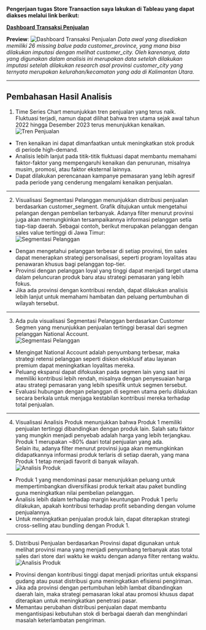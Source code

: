 **Pengerjaan tugas Store Transaction saya lakukan di Tableau yang dapat diakses melalui link berikut:**


[**Dashboard Transaksi Penjualan**](https://public.tableau.com/app/profile/bayusetia/viz/StoreTransactionInsights/DashboardTransaksiPenjualan)

**Preview**:
![**Dashboard Transaksi Penjualan**](https://drive.google.com/uc?export=view&id=1KdQ-uMBkmdKinafFGcId-uaphzDS6KMb)
_Data awal yang disediakan memiliki 26 missing balue pada customer_province, yang mana bisa dilakukan imputasi dengan melihat customer_city. Oleh karenanya, data yang digunakan dalam analisis ini merupakan data setelah dilakukan imputasi setelah dilakukan research asal provinsi customer_city yang ternyata merupakan kelurahan/kecamatan yang ada di Kalimantan Utara._

---

## Pembahasan Hasil Analisis
1. Time Series Chart menunjukkan tren penjualan yang terus naik. Fluktuasi terjadi, namun dapat dilihat bahwa tren utama sejak awal tahun 2022 hingga Desember 2023 terus menunjukkan kenaikan.  
![Tren Penjualan](https://drive.google.com/uc?export=view&id=186dVO3Mhq3Ci0c4M6N9UhGRI-2hgl1Q2)
- Tren kenaikan ini dapat dimanfaatkan untuk meningkatkan stok produk di periode high-demand.
- Analisis lebih lanjut pada titik-titik fluktuasi dapat membantu memahami faktor-faktor yang mempengaruhi kenaikan dan penurunan, misalnya musim, promosi, atau faktor eksternal lainnya.
- Dapat dilakukan perencanaan kampanye pemasaran yang lebih agresif pada periode yang cenderung mengalami kenaikan penjualan.

---

2. Visualisasi Segmentasi Pelanggan menunjukkan distribusi penjualan berdasarkan customer_segment. Grafik ditujukan untuk mengetahui pelangan dengan pembelian terbanyak. Adanya filter menurut provinsi juga akan memungkinkan tersampaikannya informasi pelanggan setia tiap-tiap daerah. Sebagai contoh, berikut merupakan pelanggan dengan sales value tertinggi di Jawa Timur:  
![Segmentasi Pelanggan](https://drive.google.com/uc?export=view&id=1nHT3dzdG5jHdYss0b8qPMtEX2_Nmu-Ww)
- Dengan mengetahui pelanggan terbesar di setiap provinsi, tim sales dapat menerapkan strategi personalisasi, seperti program loyalitas atau penawaran khusus bagi pelanggan top-tier.
- Provinsi dengan pelanggan loyal yang tinggi dapat menjadi target utama dalam peluncuran produk baru atau strategi pemasaran yang lebih fokus.
- Jika ada provinsi dengan kontribusi rendah, dapat dilakukan analisis lebih lanjut untuk memahami hambatan dan peluang pertumbuhan di wilayah tersebut.

---
 
3. Ada pula visualisasi Segmentasi Pelanggan berdasarkan Customer Segmen yang menunjukkan penjualan tertinggi berasal dari segmen pelanggan National Account.  
![Segmentasi Pelanggan](https://drive.google.com/uc?export=view&id=12RnYzwzLVwSioUb_F_0LcyZVIf50RrIv)
- Mengingat National Account adalah penyumbang terbesar, maka strategi retensi pelanggan seperti diskon eksklusif atau layanan premium dapat meningkatkan loyalitas mereka.
- Peluang ekspansi dapat difokuskan pada segmen lain yang saat ini memiliki kontribusi lebih rendah, misalnya dengan penyesuaian harga atau strategi pemasaran yang lebih spesifik untuk segmen tersebut.
- Evaluasi hubungan dengan pelanggan di segmen utama perlu dilakukan secara berkala untuk menjaga kestabilan kontribusi mereka terhadap total penjualan.

---

4. Visualisasi Analisis Produk menunjukkan bahwa Produk 1 memiliki penjualan tertinggi dibandingkan dengan produk lain. Salah satu faktor yang mungkin menjadi penyebab adalah harga yang lebih terjangkau. Produk 1 merupakan ~80% daari total penjualan yang ada.  
Selain itu, adanya filter menurut provinsi juga akan memungkinkan didapatkannya informasi produk terlaris di setiap daerah, yang mana Produk 1 tetap menjadi favorit di banyak wilayah.  
![Analisis Produk](https://drive.google.com/uc?export=view&id=13QAwY_jzQpkpdeBWigj8hZnZtORYgrAH)  
- Produk 1 yang mendominasi pasar menunjukkan peluang untuk mempertimbangkan diversifikasi produk terkait atau paket bundling guna meningkatkan nilai pembelian pelanggan.
- Analisis lebih dalam terhadap margin keuntungan Produk 1 perlu dilakukan, apakah kontribusi terhadap profit sebanding dengan volume penjualannya.
- Untuk meningkatkan penjualan produk lain, dapat diterapkan strategi cross-selling atau bundling dengan Produk 1.

---

5. Distribusi Penjualan berdasarkan Provinsi dapat digunakan untuk melihat provinsi mana yang menjadi penyumbang terbanyak atas total sales dari store dari waktu ke waktu dengan adanya filter rentang waktu.  
![Analisis Produk](https://drive.google.com/uc?export=view&id=1HRgrAvsXekbMX2kFdZ_s-6se6ko3S1px)  
- Provinsi dengan kontribusi tinggi dapat menjadi prioritas untuk ekspansi gudang atau pusat distribusi guna meningkatkan efisiensi pengiriman.
- Jika ada provinsi dengan pertumbuhan lebih lambat dibandingkan daerah lain, maka strategi pemasaran lokal atau promosi khusus dapat diterapkan untuk meningkatkan penetrasi pasar.
- Memantau perubahan distribusi penjualan dapat membantu mengantisipasi kebutuhan stok di berbagai daerah dan menghindari masalah keterlambatan pengiriman.
 
